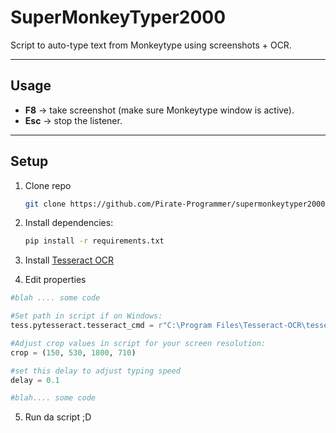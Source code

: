# SuperMonkeyTyper2000

Script to auto-type text from Monkeytype using screenshots + OCR.

---

## Usage
- **F8** → take screenshot (make sure Monkeytype window is active).  
- **Esc** → stop the listener.  

---

## Setup
1. Clone repo
   ```bash
   git clone https://github.com/Pirate-Programmer/supermonkeytyper2000.git
   ```
2. Install dependencies:
   ```bash
   pip install -r requirements.txt
   ```
3. Install [Tesseract OCR](https://github.com/tesseract-ocr/tesseract)
   
4. Edit properties
```python
#blah .... some code

#Set path in script if on Windows:
tess.pytesseract.tesseract_cmd = r"C:\Program Files\Tesseract-OCR\tesseract.exe"

#Adjust crop values in script for your screen resolution:
crop = (150, 530, 1800, 710)

#set this delay to adjust typing speed
delay = 0.1

#blah.... some code
```
5. Run da script ;D




